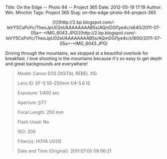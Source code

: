 Title: On the Edge -- Photo 94 -- Project 365
Date: 2012-05-19 17:19
Author: Wm. Minchin
Tags: Project 365
Slug: on-the-edge-photo-94-project-365

<div class="separator" style="clear: both; text-align: center;">

<p>
[![](http://2.bp.blogspot.com/-IeVY5CsPoYc/TheoJpU02eI/AAAAAAAAB5s/AQmDGI1ye4c/s640/2011-07-05a+-+IMG_6043.JPG)](http://2.bp.blogspot.com/-IeVY5CsPoYc/TheoJpU02eI/AAAAAAAAB5s/AQmDGI1ye4c/s1600/2011-07-05a+-+IMG_6043.JPG)

</div>

Driving through the mountains, we stopped at a beautiful overlook for
breakfast. I love shooting in the mountains because it's so easy to get
depth and great backgrounds are everywhere!

> 
> <span style="color: #666666;">Model: </span>Canon EOS DIGITAL REBEL
> XSi
>
> <span style="color: #666666;">Lens ID: </span>EF-S 55-250mm f/4-5.6
> IS
>
> <span style="color: #666666;">Exposure: </span>1/400 sec
>
> <span style="color: #666666;">Aperture: </span>ƒ/7.1
>
> <span style="color: #666666;">Focal Length: </span>250 mm
>
> <span style="color: #666666;">Flash Used: </span>No
>
> <span style="color: #666666;">ISO: </span>200
>
> <span style="color: #666666;">Filter(s): </span>HOYA UV(0)
>
> <p>
> <span style="color: #666666;">Date and Time
> (Original): </span>2011:07:05 09:06:21

